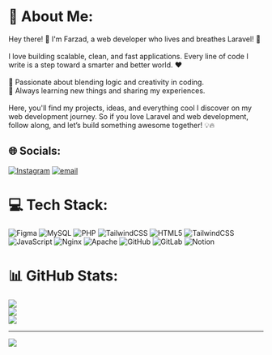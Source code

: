 # 💫 About Me:
Hey there! 👋 I'm Farzad, a web developer who lives and breathes Laravel! 🚀<br><br>I love building scalable, clean, and fast applications. Every line of code I write is a step toward a smarter and better world. ❤️<br><br>🔹 Passionate about blending logic and creativity in coding.<br>🔹 Always learning new things and sharing my experiences.<br><br>Here, you'll find my projects, ideas, and everything cool I discover on my web development journey. So if you love Laravel and web development, follow along, and let’s build something awesome together! 💡🔥


## 🌐 Socials:
[![Instagram](https://img.shields.io/badge/Instagram-%23E4405F.svg?logo=Instagram&logoColor=white)](https://instagram.com/ameri.far) [![email](https://img.shields.io/badge/Email-D14836?logo=gmail&logoColor=white)](mailto:farzadameri.pro@gmail.com) 

# 💻 Tech Stack:
![Figma](https://img.shields.io/badge/figma-%23F24E1E.svg?style=for-the-badge&logo=figma&logoColor=white) ![MySQL](https://img.shields.io/badge/mysql-4479A1.svg?style=for-the-badge&logo=mysql&logoColor=white) ![PHP](https://img.shields.io/badge/php-%23777BB4.svg?style=for-the-badge&logo=php&logoColor=white) ![TailwindCSS](https://img.shields.io/badge/tailwindcss-%2338B2AC.svg?style=for-the-badge&logo=tailwind-css&logoColor=white) ![HTML5](https://img.shields.io/badge/html5-%23E34F26.svg?style=for-the-badge&logo=html5&logoColor=white) ![TailwindCSS](https://img.shields.io/badge/tailwindcss-%2338B2AC.svg?style=for-the-badge&logo=tailwind-css&logoColor=white) ![JavaScript](https://img.shields.io/badge/javascript-%23323330.svg?style=for-the-badge&logo=javascript&logoColor=%23F7DF1E) ![Nginx](https://img.shields.io/badge/nginx-%23009639.svg?style=for-the-badge&logo=nginx&logoColor=white) ![Apache](https://img.shields.io/badge/apache-%23D42029.svg?style=for-the-badge&logo=apache&logoColor=white) ![GitHub](https://img.shields.io/badge/github-%23121011.svg?style=for-the-badge&logo=github&logoColor=white) ![GitLab](https://img.shields.io/badge/gitlab-%23181717.svg?style=for-the-badge&logo=gitlab&logoColor=white) ![Notion](https://img.shields.io/badge/Notion-%23000000.svg?style=for-the-badge&logo=notion&logoColor=white)
# 📊 GitHub Stats:
![](https://github-readme-stats.vercel.app/api?username=Farzadameri&theme=dark&hide_border=false&include_all_commits=true&count_private=true)<br/>
![](https://nirzak-streak-stats.vercel.app/?user=Farzadameri&theme=dark&hide_border=false)<br/>
![](https://github-readme-stats.vercel.app/api/top-langs/?username=Farzadameri&theme=dark&hide_border=false&include_all_commits=true&count_private=true&layout=compact)

---
[![](https://visitcount.itsvg.in/api?id=Farzadameri&icon=0&color=0)](https://visitcount.itsvg.in)

<!-- Proudly created with GPRM ( https://gprm.itsvg.in ) -->
